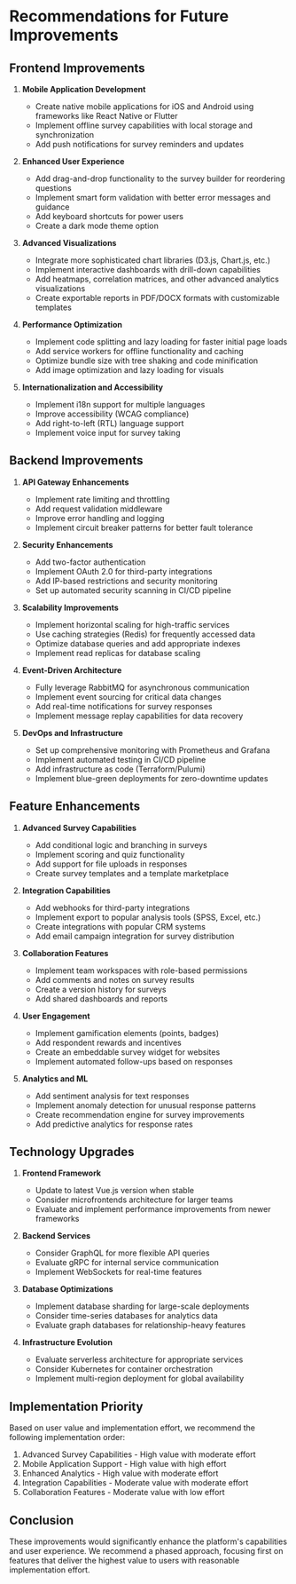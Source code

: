# Recommendations for Future Improvements

## Frontend Improvements

1. **Mobile Application Development**
   - Create native mobile applications for iOS and Android using frameworks like React Native or Flutter
   - Implement offline survey capabilities with local storage and synchronization
   - Add push notifications for survey reminders and updates

2. **Enhanced User Experience**
   - Add drag-and-drop functionality to the survey builder for reordering questions
   - Implement smart form validation with better error messages and guidance
   - Add keyboard shortcuts for power users
   - Create a dark mode theme option

3. **Advanced Visualizations**
   - Integrate more sophisticated chart libraries (D3.js, Chart.js, etc.)
   - Implement interactive dashboards with drill-down capabilities
   - Add heatmaps, correlation matrices, and other advanced analytics visualizations
   - Create exportable reports in PDF/DOCX formats with customizable templates

4. **Performance Optimization**
   - Implement code splitting and lazy loading for faster initial page loads
   - Add service workers for offline functionality and caching
   - Optimize bundle size with tree shaking and code minification
   - Add image optimization and lazy loading for visuals

5. **Internationalization and Accessibility**
   - Implement i18n support for multiple languages
   - Improve accessibility (WCAG compliance)
   - Add right-to-left (RTL) language support
   - Implement voice input for survey taking

## Backend Improvements

1. **API Gateway Enhancements**
   - Implement rate limiting and throttling
   - Add request validation middleware
   - Improve error handling and logging
   - Implement circuit breaker patterns for better fault tolerance

2. **Security Enhancements**
   - Add two-factor authentication
   - Implement OAuth 2.0 for third-party integrations
   - Add IP-based restrictions and security monitoring
   - Set up automated security scanning in CI/CD pipeline

3. **Scalability Improvements**
   - Implement horizontal scaling for high-traffic services
   - Use caching strategies (Redis) for frequently accessed data
   - Optimize database queries and add appropriate indexes
   - Implement read replicas for database scaling

4. **Event-Driven Architecture**
   - Fully leverage RabbitMQ for asynchronous communication
   - Implement event sourcing for critical data changes
   - Add real-time notifications for survey responses
   - Implement message replay capabilities for data recovery

5. **DevOps and Infrastructure**
   - Set up comprehensive monitoring with Prometheus and Grafana
   - Implement automated testing in CI/CD pipeline
   - Add infrastructure as code (Terraform/Pulumi)
   - Implement blue-green deployments for zero-downtime updates

## Feature Enhancements

1. **Advanced Survey Capabilities**
   - Add conditional logic and branching in surveys
   - Implement scoring and quiz functionality
   - Add support for file uploads in responses
   - Create survey templates and a template marketplace

2. **Integration Capabilities**
   - Add webhooks for third-party integrations
   - Implement export to popular analysis tools (SPSS, Excel, etc.)
   - Create integrations with popular CRM systems
   - Add email campaign integration for survey distribution

3. **Collaboration Features**
   - Implement team workspaces with role-based permissions
   - Add comments and notes on survey results
   - Create a version history for surveys
   - Add shared dashboards and reports

4. **User Engagement**
   - Implement gamification elements (points, badges)
   - Add respondent rewards and incentives
   - Create an embeddable survey widget for websites
   - Implement automated follow-ups based on responses

5. **Analytics and ML**
   - Add sentiment analysis for text responses
   - Implement anomaly detection for unusual response patterns
   - Create recommendation engine for survey improvements
   - Add predictive analytics for response rates

## Technology Upgrades

1. **Frontend Framework**
   - Update to latest Vue.js version when stable
   - Consider microfrontends architecture for larger teams
   - Evaluate and implement performance improvements from newer frameworks

2. **Backend Services**
   - Consider GraphQL for more flexible API queries
   - Evaluate gRPC for internal service communication
   - Implement WebSockets for real-time features

3. **Database Optimizations**
   - Implement database sharding for large-scale deployments
   - Consider time-series databases for analytics data
   - Evaluate graph databases for relationship-heavy features

4. **Infrastructure Evolution**
   - Evaluate serverless architecture for appropriate services
   - Consider Kubernetes for container orchestration
   - Implement multi-region deployment for global availability

## Implementation Priority

Based on user value and implementation effort, we recommend the following implementation order:

1. Advanced Survey Capabilities - High value with moderate effort
2. Mobile Application Support - High value with high effort
3. Enhanced Analytics - High value with moderate effort
4. Integration Capabilities - Moderate value with moderate effort
5. Collaboration Features - Moderate value with low effort

## Conclusion

These improvements would significantly enhance the platform's capabilities and user experience. We recommend a phased approach, focusing first on features that deliver the highest value to users with reasonable implementation effort. 